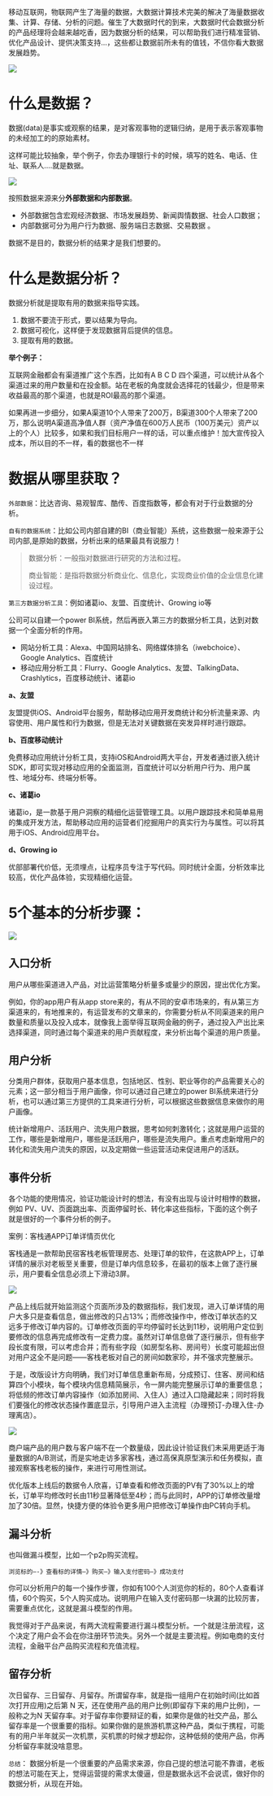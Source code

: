 移动互联网，物联网产生了海量的数据，大数据计算技术完美的解决了海量数据收集、计算、存储、分析的问题。催生了大数据时代的到来，大数据时代会数据分析的产品经理将会越来越吃香，因为数据分析的结果，可以帮助我们进行精准营销、优化产品设计、提供决策支持...，这些都让数据前所未有的值钱，不信你看大数据发展趋势。

![](./images/PART1--数据获取和步骤/PART1--数据获取和步骤-20210110-135302-282914.png)

# 什么是数据？

数据(data)是事实或观察的结果，是对客观事物的逻辑归纳，是用于表示客观事物的未经加工的的原始素材。

这样可能比较抽象，举个例子，你去办理银行卡的时候，填写的姓名、电话、住址、联系人....就是数据。

![](./images/PART1--数据获取和步骤/PART1--数据获取和步骤-20210110-135302-298553.jpeg)

按照数据来源来分**外部数据和内部数据**。

- 外部数据包含宏观经济数据、市场发展趋势、新闻舆情数据、社会人口数据；
- 内部数据可分为用户行为数据、服务端日志数据、交易数据 。

数据不是目的，数据分析的结果才是我们想要的。



# 什么是数据分析？

数据分析就是提取有用的数据来指导实践。

1. 数据不要流于形式，要以结果为导向。
2. 数据可视化，这样便于发现数据背后提供的信息。
3. 提取有用的数据。

**举个例子：**

互联网金融都会有渠道推广这个东西，比如有A B C D 四个渠道，可以统计从各个渠道过来的用户数量和在投金额。站在老板的角度就会选择花的钱最少，但是带来收益最高的那个渠道，也就是ROI最高的那个渠道。

如果再进一步细分，如果A渠道10个人带来了200万，B渠道300个人带来了200万，那么说明A渠道高净值人群（资产净值在600万人民币（100万美元）资产以上的个人）比较多，如果和我们目标用户一样的话，可以重点维护！加大宣传投入成本，所以目的不一样，看的数据也不一样

 

# 数据从哪里获取？

`外部数据`：比达咨询、易观智库、酷传、百度指数等，都会有对于行业数据的分析。

`自有的数据系统`：比如公司内部自建的BI（商业智能）系统，这些数据一般来源于公司内部,是原始的数据，分析出来的结果最具有说服力！

> 数据分析：一般指对数据进行研究的方法和过程。
>
> 商业智能：是指将数据分析商业化、信息化，实现商业价值的企业信息化建设过程。

`第三方数据分析工具`：例如诸葛io、友盟、百度统计、Growing io等

公司可以自建一个power BI系统，然后再嵌入第三方的数据分析工具，达到对数据一个全面分析的作用。

- 网站分析工具：Alexa、中国网站排名、网络媒体排名（iwebchoice）、Google Analytics、百度统计
- 移动应用分析工具：Flurry、Google Analytics、友盟、TalkingData、Crashlytics，百度移动统计、诸葛io

**a、友盟**

友盟提供iOS、Android平台服务，帮助移动应用开发商统计和分析流量来源、内容使用、用户属性和行为数据，但是无法对关键数据在突发异样时进行跟踪。

**b、百度移动统计**

免费移动应用统计分析工具，支持iOS和Android两大平台，开发者通过嵌入统计SDK，即可实现对移动应用的全面监测，百度统计可以分析用户行为、用户属性、地域分布、终端分析等。

**c、诸葛io**

诸葛io，是一款基于用户洞察的精细化运营管理工具。以用户跟踪技术和简单易用的集成开发方法，帮助移动应用的运营者们挖掘用户的真实行为与属性。可以将其用于iOS、Android应用平台。

**d、Growing io**

优部部署代价低，无须埋点，让程序员专注于写代码。同时统计全面，分析效率比较高，优化产品体验，实现精细化运营。

# 5个基本的分析步骤：

![](./images/PART1--数据获取和步骤/PART1--数据获取和步骤-20210110-135302-315095.png)

## 入口分析

用户从哪些渠道进入产品，对比运营策略分析量多或量少的原因，提出优化方案。

例如，你的app用户有从app store来的，有从不同的安卓市场来的，有从第三方渠道来的，有地推来的，有运营发布的文章来的，你需要分析从不同渠道来的用户数量和质量以及投入成本，就像我上面举得互联网金融的例子，通过投入产出比来选择渠道，同时通过每个渠道来的用户贡献程度，来分析出每个渠道的用户质量。

## 用户分析

分类用户群体，获取用户基本信息，包括地区、性别、职业等你的产品需要关心的元素；这一部分相当于用户画像，你可以通过自己建立的power BI系统来进行分析，也可以通过第三方提供的工具来进行分析，可以根据这些数据信息来做你的用户画像。

统计新增用户、活跃用户、流失用户数据，思考如何刺激转化；这就是用户运营的工作，哪些是新增用户，哪些是活跃用户，哪些是流失用户。重点考虑新增用户的转化和流失用户流失的原因，以及定期做一些运营活动来促进用户的活跃。

## 事件分析

各个功能的使用情况，验证功能设计时的想法，有没有出现与设计时相悖的数据，例如 PV、UV、页面跳出率、页面停留时长、转化率这些指标，下面的这个例子就是很好的一个事件分析的例子。

案例：客栈通APP订单详情页优化

客栈通是一款帮助民宿客栈老板管理房态、处理订单的软件，在这款APP上，订单详情的展示对老板至关重要，但是订单内信息较多，在最初的版本上做了逐行展示，用户要看全信息必须上下滑动3屏。

![](./images/PART1--数据获取和步骤/PART1--数据获取和步骤-20210110-135302-251380.png)

产品上线后就开始监测这个页面所涉及的数据指标，我们发现，进入订单详情的用户大多只是查看信息，做出修改的只占13%；而修改操作中，修改订单状态的又远多于修改订单内容的。订单修改页面的平均停留时长达到11秒，说明用户定位到要修改的信息再完成修改有一定费力度。虽然对订单信息做了逐行展示，但有些字段长度有限，可以考虑合并；而有些字段（如房型名称、房间号）长度可能超出但对用户这全不是问题——客栈老板对自己的房间如数家珍，并不强求完整展示。

于是，改版设计方向明确，我们对订单信息重新布局，分成预订、住客、房间和结算四个小模块，每个模块内信息精简展示，令一屏内能完整展示订单的重要信息；将低频的修改订单内容操作（如添加房间、入住人）通过入口隐藏起来；同时将我们要强化的修改状态操作置底显示，引导用户进入主流程（办理预订-办理入住-办理离店）。

![](./images/PART1--数据获取和步骤/PART1--数据获取和步骤-20210110-135302-267372.png)

商户端产品的用户数与客户端不在一个数量级，因此设计验证我们未采用更适于海量数据的A/B测试，而是实地走访多家客栈，通过高保真原型演示和任务模拟，直接观察客栈老板的操作，来进行可用性测试。

优化版本上线后的数据令人欣喜，订单查看和修改页面的PV有了30%以上的增长，订单平均修改时长由11秒显著降低至4秒；而与此同时，APP的订单修改量增加了30倍。显然，快捷方便的体验令更多用户把修改订单操作由PC转向手机。

## 漏斗分析

也叫做漏斗模型，比如一个p2p购买流程。

`浏览标的—-》查看标的详情—》购买—》输入支付密码—》成功支付`

你可以分析用户的每一个操作步骤，你如有100个人浏览你的标的，80个人查看详情，60个购买，5个人购买成功。说明用户在输入支付密码那一块漏的比较厉害，需要重点优化，这就是漏斗模型的作用。

我觉得对于产品来说，有两大流程需要进行漏斗模型分析。一个就是注册流程，这个决定了用户会不会在你注册环节流失。另外一个就是主要流程。例如电商的支付流程，金融平台产品购买流程和充值流程。

## 留存分析

次日留存、三日留存、月留存。所谓留存率，就是指一组用户在初始时间(比如首次打开应用)之后第 N 天，还在使用产品的用户比例(即留存下来的用户比例)，一般称之为N 天留存率。对于留存率你要辩证的看，如果你是做的社交产品，那么留存率是一个很重要的指标。如果你做的是旅游机票这种产品，类似于携程，可能有的用户半年就买一次机票，买机票的时候才想起你，这种低频的使用产品，你再分析留存率就没啥意思。



`总结`：
数据分析是一个很重要的产品需求来源，你自己提的想法可能不靠谱，老板的想法可能在天上，觉得运营提的需求太傻逼，但是数据永远不会说谎，做好你的数据分析，从现在开始。

